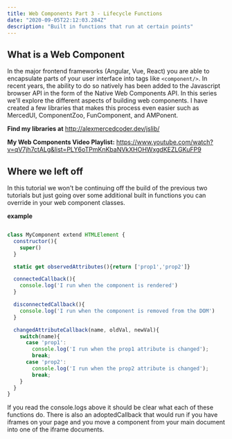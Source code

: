 ```yaml
---
title: Web Components Part 3 - Lifecycle Functions
date: "2020-09-05T22:12:03.284Z"
description: "Built in functions that run at certain points"
---
```


## What is a Web Component

In the major frontend frameworks (Angular, Vue, React) you are able to encapsulate parts of your user interface into tags like `<component/>`. In recent years, the ability to do so natively has been added to the Javascript browser API in the form of the Native Web Components API. In this series we'll explore the different aspects of building web components. I have created a few libraries that makes this process even easier such as MercedUI, ComponentZoo, FunComponent, and AMPonent.

**Find my libraries at** http://alexmercedcoder.dev/jslib/

**My Web Components Video Playlist:** https://www.youtube.com/watch?v=qV7jh7ctALg&list=PLY6oTPmKnKbaNVkXHOHWxgdKEZLGKuFP9

## Where we left off

In this tutorial we won't be continuing off the build of the previous two tutorials but just going over some additional built in functions you can override in your web component classes.

**example**

```js

class MyComponent extend HTMLElement {
  constructor(){
    super()
  }

  static get observedAttributes(){return ['prop1','prop2']}

  connectedCallback(){
    console.log('I run when the component is rendered')
  }

  disconnectedCallback(){
    console.log('I run when the component is removed from the DOM')
  }

  changedAttributeCallback(name, oldVal, newVal){
    switch(name){
      case 'prop1':
        console.log('I run when the prop1 attribute is changed');
        break;
      case 'prop2':
        console.log('I run when the prop2 attribute is changed');
        break;
    }
  }
}


```

If you read the console.logs above it should be clear what each of these functions do. There is also an adoptedCallback that would run if you have iframes on your page and you move a component from your main document into one of the iframe documents.
